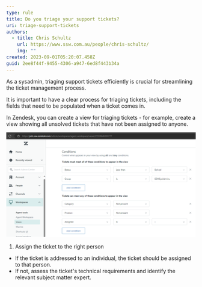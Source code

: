 ```yaml
---
type: rule
title: Do you triage your support tickets?
uri: triage-support-tickets
authors:
  - title: Chris Schultz
    url: https://www.ssw.com.au/people/chris-schultz/
    img: ""
created: 2023-09-01T05:20:07.458Z
guid: 2ee8f44f-9455-4306-a947-6ed8f443b34a
---
```

As a sysadmin, triaging support tickets efficiently is crucial for streamlining the ticket management process. 

It is important to have a clear process for triaging tickets, including the fields that need to be populated when a ticket comes in.

<!--endintro-->

In Zendesk, you can create a view for triaging tickets - for example, create a view showing all unsolved tickets that have not been assigned to anyone.

![Figure: Zendesk triage view](zendesk-view.png)

1. Assign the ticket to the right person

* If the ticket is addressed to an individual, the ticket should be assigned to that person.
* If not, assess the ticket's technical requirements and identify the relevant subject matter expert.